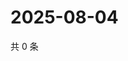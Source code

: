 # 2025-08-04

共 0 条

<!-- BEGIN ZHIHUVIDEO -->
<!-- 最后更新时间 Mon Aug 04 2025 01:11:18 GMT+0800 (China Standard Time) -->

<!-- END ZHIHUVIDEO -->
